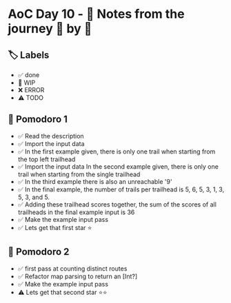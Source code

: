 # AoC Day 10 - 📝 Notes from the journey 🍅 by 🍅

## 🏷️ Labels

- ✅ done
- 🚧 WIP
- ❌ ERROR
- ⚠️ TODO

## 🍅 Pomodoro 1
- ✅ Read the description
- ✅ Import the input data
- ✅ In the first example given, there is only one trail when starting from the top left trailhead
- ✅ Import the input data
 In the second example given, there is only one trail when starting from the single trailhead 
- ✅ In the third example there is also an unreachable '9'
- ✅ In the final example, the number of trails per trailhead is 5, 6, 5, 3, 1, 3, 5, 3, and 5.
- ✅ Adding these trailhead scores together, the sum of the scores of all trailheads in the final example input is 36
- ✅ Make the example input pass
- ✅ Lets get that first star ⭐️

## 🍅 Pomodoro 2
- ✅ first pass at counting distinct routes
- ✅ Refactor map parsing to return an [Int?]
- ✅ Make the example input pass
- ⚠️ Lets get that second star ⭐️⭐️